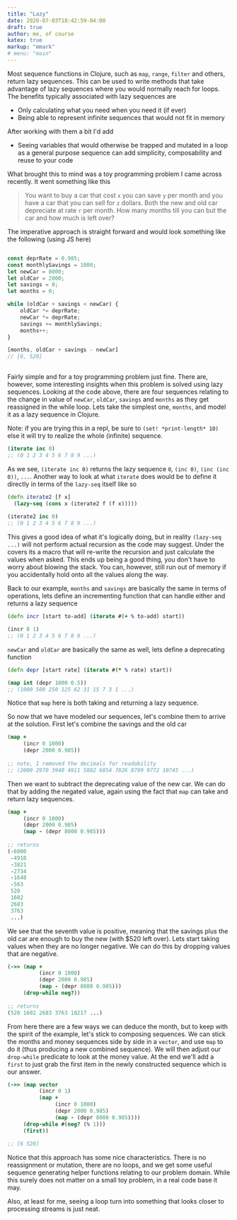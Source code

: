```yaml
---
title: "Lazy"
date: 2020-07-03T18:42:59-04:00
draft: true
author: me, of course
katex: true
markup: "mmark"
# menu: "main"
---
```


Most sequence functions in Clojure, such as `map`, `range`, `filter` and others, return lazy sequences. This can be used to write methods that take advantage of lazy sequences where you would normally reach for loops. The benefits typically associated with lazy sequences are
* Only calculating what you need when you need it (if ever)
* Being able to represent infinite sequences that would not fit in memory

After working with them a bit I'd add
* Seeing variables that would otherwise be trapped and mutated in a loop as a general purpose sequence can add simplicity, composability and reuse to your code 

What brought this to mind was a toy programming problem I came across recently. It went something like this
> You want to buy a car that cost `x` you can save `y` per month and you have a car that you can sell for `z` dollars. Both the new and old car depreciate at rate `r` per month. How many months till you can but the car and how much is left over?

The imperative approach is straight forward and would look something like the following (using JS here)
```js

const deprRate = 0.985;
const monthlySavings = 1000;
let newCar = 8000;
let oldCar = 2000;
let savings = 0;
let months = 0;

while (oldCar + savings < newCar) {
    oldCar *= deprRate;
    newCar *= deprRate;
    savings += monthlySavings;
    months++;
}

[months, oldCar + savings - newCar]
// [6, 520]
 
```

Fairly simple and for a toy programming problem just fine. There are, however, some interesting insights when this problem is solved using lazy sequences. Looking at the code above, there are four sequences relating to the change in value of `newCar`, `oldCar`, `savings` and `months` as they get reassigned in the while loop. Lets take the simplest one, `months`, and model it as a lazy sequence in Clojure. 

Note: if you are trying this in a repl, be sure to `(set! *print-length* 10)` else it will try to realize the whole (infinite) sequence.

```clj
(iterate inc 0)
;; (0 1 2 3 4 5 6 7 8 9 ...)
```

As we see, `(iterate inc 0)` returns the lazy sequence `0`, `(inc 0)`, `(inc (inc 0))`, `...`. Another way to look at what `iterate` does would be to define it directly in terms of the `lazy-seq` itself like so
```clj
(defn iterate2 [f x]
  (lazy-seq (cons x (iterate2 f (f x)))))
  
(iterate2 inc 0)
;; (0 1 2 3 4 5 6 7 8 9 ...)
```
This gives a good idea of what it's logically doing, but in reality `(lazy-seq ...)` will not perform actual recursion as the code may suggest. Under the covers its a macro that will re-write the recursion and just calculate the values when asked. This ends up being a good thing, you don't have to worry about blowing the stack. You can, however, still run out of memory if you accidentally hold onto all the values along the way. 

Back to our example, `months` and `savings` are basically the same in terms of operations, lets define an incrementing function that can handle either and returns a lazy sequence
```clj
(defn incr [start to-add] (iterate #(+ % to-add) start))

(incr 0 1)
;; (0 1 2 3 4 5 6 7 8 9 ...)
```

`newCar` and `oldCar` are basically the same as well, lets define a deprecating function
```clj
(defn depr [start rate] (iterate #(* % rate) start))

(map int (depr 1000 0.5))
;; (1000 500 250 125 62 31 15 7 3 1 ...)
```
Notice that `map` here is both taking and returning a lazy sequence.


So now that we have modeled our sequences, let's combine them to arrive at the solution. First let's combine the savings and the old car
```clj
(map +
     (incr 0 1000)
     (depr 2000 0.985))
     
;; note, I removed the decimals for readability
;; (2000 2970 3940 4911 5882 6854 7826 8799 9772 10745 ...)
```

Then we want to subtract the deprecating value of the new car. We can do that by adding the negated value, again using the fact that `map` can take and return lazy sequences.
```clj
(map +
     (incr 0 1000)
     (depr 2000 0.985)
     (map - (depr 8000 0.985)))
     
;; returns 
(-6000
 -4910
 -3821
 -2734
 -1648
 -563
 520
 1602
 2683
 3763
 ...)
```
We see that the seventh value is positive, meaning that the savings plus the old car are enough to buy the new (with $520 left over). Lets start taking values when they are no longer negative. We can do this by dropping values that are negative.
```clj
(->> (map +
          (incr 0 1000)
          (depr 2000 0.985)
          (map - (depr 8000 0.985)))
     (drop-while neg?))
     
;; returns
(520 1602 2683 3763 10217 ...)
```
From here there are a few ways we can deduce the month, but to keep with the spirit of the example, let's stick to composing sequences. We can stick the months and money sequences side by side in a `vector`, and use `map` to do it (thus producing a new combined sequence). We will then adjust our `drop-while` predicate to look at the money value. At the end we'll add a `first` to just grab the first item in the newly constructed sequence which is our answer.
```clj
(->> (map vector
          (incr 0 1)
          (map +
               (incr 0 1000)
               (depr 2000 0.985)
               (map - (depr 8000 0.985))))
     (drop-while #(neg? (% 1)))
     (first))
     
;; [6 520]
```

Notice that this approach has some nice characteristics. There is no reassignment or mutation, there are no loops, and we get some useful sequence generating helper functions relating to our problem domain. While this surely does not matter on a small toy problem, in a real code base it may.

Also, at least for me, seeing a loop turn into something that looks closer to processing streams is just neat. 
